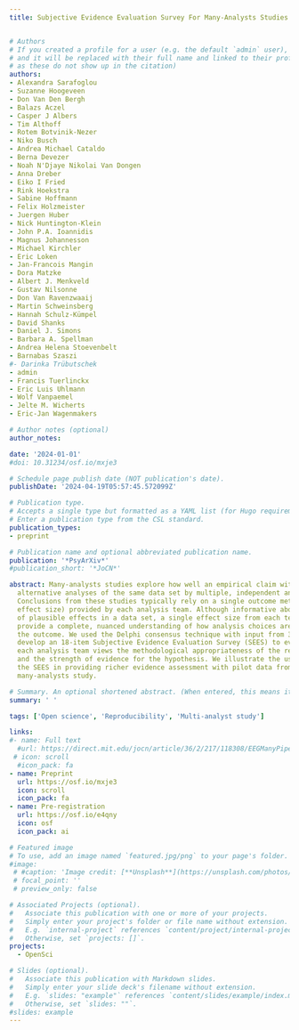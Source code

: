 ```yaml
---
title: Subjective Evidence Evaluation Survey For Many-Analysts Studies


# Authors
# If you created a profile for a user (e.g. the default `admin` user), write the username (folder name) here
# and it will be replaced with their full name and linked to their profile. (Does not work for names with special characters
# as these do not show up in the citation)  
authors:
- Alexandra Sarafoglou
- Suzanne Hoogeveen
- Don Van Den Bergh
- Balazs Aczel
- Casper J Albers
- Tim Althoff
- Rotem Botvinik-Nezer
- Niko Busch
- Andrea Michael Cataldo
- Berna Devezer
- Noah N'Djaye Nikolai Van Dongen
- Anna Dreber
- Eiko I Fried
- Rink Hoekstra
- Sabine Hoffmann
- Felix Holzmeister
- Juergen Huber
- Nick Huntington-Klein
- John P.A. Ioannidis
- Magnus Johannesson
- Michael Kirchler
- Eric Loken
- Jan-Francois Mangin
- Dora Matzke
- Albert J. Menkveld
- Gustav Nilsonne
- Don Van Ravenzwaaij
- Martin Schweinsberg
- Hannah Schulz-Kümpel
- David Shanks
- Daniel J. Simons
- Barbara A. Spellman
- Andrea Helena Stoevenbelt
- Barnabas Szaszi
#- Darinka Trübutschek
- admin
- Francis Tuerlinckx
- Eric Luis Uhlmann
- Wolf Vanpaemel
- Jelte M. Wicherts
- Eric-Jan Wagenmakers

# Author notes (optional)
author_notes:

date: '2024-01-01'
#doi: 10.31234/osf.io/mxje3

# Schedule page publish date (NOT publication's date).
publishDate: '2024-04-19T05:57:45.572099Z'

# Publication type.
# Accepts a single type but formatted as a YAML list (for Hugo requirements).
# Enter a publication type from the CSL standard.
publication_types:
- preprint

# Publication name and optional abbreviated publication name.
publication: '*PsyArXiv*'
#publication_short: '*JoCN*'

abstract: Many-analysts studies explore how well an empirical claim withstands plausible
  alternative analyses of the same data set by multiple, independent analysis teams.
  Conclusions from these studies typically rely on a single outcome metric (e.g.,
  effect size) provided by each analysis team. Although informative about the range
  of plausible effects in a data set, a single effect size from each team does not
  provide a complete, nuanced understanding of how analysis choices are related to
  the outcome. We used the Delphi consensus technique with input from 37 experts to
  develop an 18-item Subjective Evidence Evaluation Survey (SEES) to evaluate how
  each analysis team views the methodological appropriateness of the research design
  and the strength of evidence for the hypothesis. We illustrate the usefulness of
  the SEES in providing richer evidence assessment with pilot data from a previous
  many-analysts study.

# Summary. An optional shortened abstract. (When entered, this means it won't be displayed on the front page)
summary: ' '

tags: ['Open science', 'Reproducibility', 'Multi-analyst study']

links:
#- name: Full text
  #url: https://direct.mit.edu/jocn/article/36/2/217/118308/EEGManyPipelines-A-Large-scale-Grassroots-Multi
 # icon: scroll
  #icon_pack: fa
- name: Preprint
  url: https://osf.io/mxje3
  icon: scroll
  icon_pack: fa
- name: Pre-registration
  url: https://osf.io/e4qny
  icon: osf
  icon_pack: ai

# Featured image
# To use, add an image named `featured.jpg/png` to your page's folder.
#image:
 # #caption: 'Image credit: [**Unsplash**](https://unsplash.com/photos/pLCdAaMFLTE)'
 # focal_point: ''
 # preview_only: false

# Associated Projects (optional).
#   Associate this publication with one or more of your projects.
#   Simply enter your project's folder or file name without extension.
#   E.g. `internal-project` references `content/project/internal-project/index.md`.
#   Otherwise, set `projects: []`.
projects:
  - OpenSci

# Slides (optional).
#   Associate this publication with Markdown slides.
#   Simply enter your slide deck's filename without extension.
#   E.g. `slides: "example"` references `content/slides/example/index.md`.
#   Otherwise, set `slides: ""`.
#slides: example
---
```

